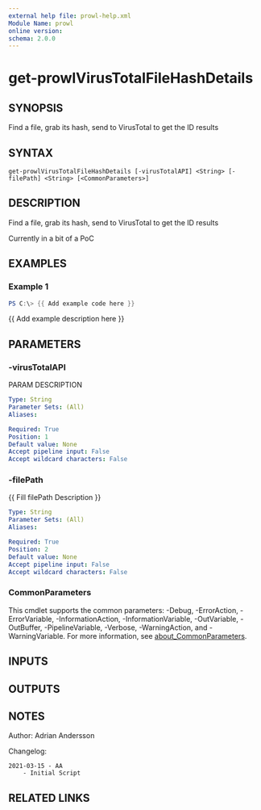```yaml
---
external help file: prowl-help.xml
Module Name: prowl
online version:
schema: 2.0.0
---
```


# get-prowlVirusTotalFileHashDetails

## SYNOPSIS
Find a file, grab its hash, send to VirusTotal to get the ID results

## SYNTAX

```
get-prowlVirusTotalFileHashDetails [-virusTotalAPI] <String> [-filePath] <String> [<CommonParameters>]
```

## DESCRIPTION
Find a file, grab its hash, send to VirusTotal to get the ID results

Currently in a bit of a PoC

## EXAMPLES

### Example 1
```powershell
PS C:\> {{ Add example code here }}
```

{{ Add example description here }}

## PARAMETERS

### -virusTotalAPI
PARAM DESCRIPTION

```yaml
Type: String
Parameter Sets: (All)
Aliases:

Required: True
Position: 1
Default value: None
Accept pipeline input: False
Accept wildcard characters: False
```

### -filePath
{{ Fill filePath Description }}

```yaml
Type: String
Parameter Sets: (All)
Aliases:

Required: True
Position: 2
Default value: None
Accept pipeline input: False
Accept wildcard characters: False
```

### CommonParameters
This cmdlet supports the common parameters: -Debug, -ErrorAction, -ErrorVariable, -InformationAction, -InformationVariable, -OutVariable, -OutBuffer, -PipelineVariable, -Verbose, -WarningAction, and -WarningVariable. For more information, see [about_CommonParameters](http://go.microsoft.com/fwlink/?LinkID=113216).

## INPUTS

## OUTPUTS

## NOTES
Author: Adrian Andersson


Changelog:

    2021-03-15 - AA
        - Initial Script

## RELATED LINKS
